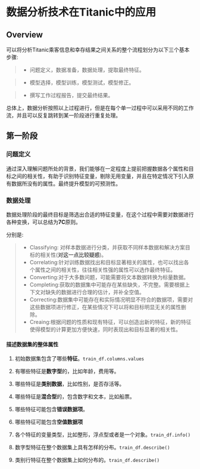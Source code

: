 # 数据分析技术在Titanic中的应用

## Overview

可以将分析Titanic乘客信息和幸存结果之间关系的整个流程划分为以下三个基本步骤:

> - 问题定义，数据准备，数据处理，提取最终特征。

> - 模型选择，模型训练，模型测试，模型修正。

> - 撰写工作过程报告，提交最终结果。


总体上，数据分析按照以上过程进行，但是在每个单一过程中可以采用不同的工作流，并且可以反复跳转到某一阶段进行重复处理。



## 第一阶段

### 问题定义

通过深入理解问题所处的背景，我们能够在一定程度上提前把握数据各个属性和目标之间的相关性，有助于识别特征变量，剔除无用变量，并且在特定情况下引入原有数据所没有的属性。最终提升模型的可预测性。

### 数据处理

数据处理阶段的最终目标是筛选出合适的特征变量，在这个过程中需要对数据进行各种变换，可以总结为**7C**原则。

分别是:

> - Classifying: 对样本数据进行分类，并获取不同样本数据和解决方案目标的相关性(**对这一点比较疑惑**)。
>  - Correlating:针对训练数据找出和目标显著相关的属性，也可以找出各个属性之间的相关性，往往相关性强的属性可以选作最终特征。
>  - Converting:对于大多数问题，可能需要将文本数据转换为标量数据。
>  - Completing:获取的数据集中可能存在某些缺失，不完整。需要根据上下文对缺失的数据进行合理的估计，并补全空值。
>  - Correcting:数据集中可能存在和实际情况明显不符合的数据项，需要对这些数据项进行修正，在某些情况下可以将和目标明显无关的属性删除。
>  - Creaing:根据问题的性质和现有特征，可以创造出新的特征，新的特征使得模型的计算更加方便快速，同时表现出和目标显著的相关性。


#### 描述数据集的整体属性

1. 初始数据集包含了哪些**特征**。`train_df.columns.values`

2. 有哪些特征是**数字型**的，比如年龄，费用等。

3. 哪些特征是**类别数据**，比如性别，是否存活等。

4. 哪些特征是**混合型**的，包含数字和文本，比如船票。

5. 哪些特征可能包含**错误数据项**。

6. 哪些特征可能包含**空值数据项**

7. 各个特征的变量类型，比如整形，浮点型或者是一个对象。`train_df.info()`

8. 数字型特征在整个数据集上具有怎样的分布。`train_df.describe()`

9. 类别行特征在整个数据集上如何分布的。`train_df.describe()`




